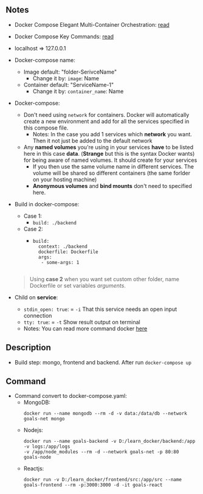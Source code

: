## Notes
- Docker Compose Elegant Multi-Container Orchestration: [read](https://github.com/NewTechnology123/Docker/issues/12)
- Docker Compose Key Commands: [read](https://github.com/NewTechnology123/Docker/issues/13)
- localhost => 127.0.0.1
- Docker-compose name:
    - Image default: "folder-SerivceName"
        - Change it by: `image`: Name
    - Container default: "ServiceName-1"
        - Change it by: `container_name`: Name
        
- Docker-compose: 
    - Don't need using `network` for containers. Docker will automatically create a new environment and add for all the services specified in this compose file.
        - Notes: In the case you add 1 services which **network** you want. Then it not just be added to the default network
    - Any **named volumes** you're using in your services **have** to be listed here in this case **data**. (**Strange** but this is the syntax Docker wants) for being aware of named volumes. It should create for your services
        - If you then use the same volume name in different services. The volume will be shared so different containers (the same forlder on your hosting machine)
        - **Anonymous volumes** and **bind mounts** don't need to specified here.

- Build in docker-compose:
    - Case 1:
        - ```build: ./backend```
    - Case 2:
        - ```
          build: 
            context: ./backend
            dockerfile: Dockerfile
            args:
             - some-args: 1
        ```
    > Using **case 2** when you want set custom other folder, name Dockerfile or set variables *arguments*.
- Child on **service**:
    - `stdin_open: true`: = `-i` That this service needs an open input connection
    - `tty: true`: = `-t`  Show result output on terminal
    - Notes: You can read more command docker [here](https://github.com/NewTechnology123/Docker/issues/3)   
   

## Description
- Build step: mongo, frontend and backend. After run `docker-compose up`

## Command
- Command convert to docker-compose.yaml:
    - MongoDB: 
        ```
        docker run --name mongodb --rm -d -v data:/data/db --network goals-net mongo 
        ```
    - Nodejs: 
        ```
        docker run --name goals-backend -v D:/learn_docker/backend:/app -v logs:/app/logs 
        -v /app/node_modules --rm -d --network goals-net -p 80:80 goals-node
        ``` 
    - Reactjs: 
        ```
        docker run -v D:/learn_docker/frontend/src:/app/src --name goals-frontend --rm -p:3000:3000 -d -it goals-react
        ```

